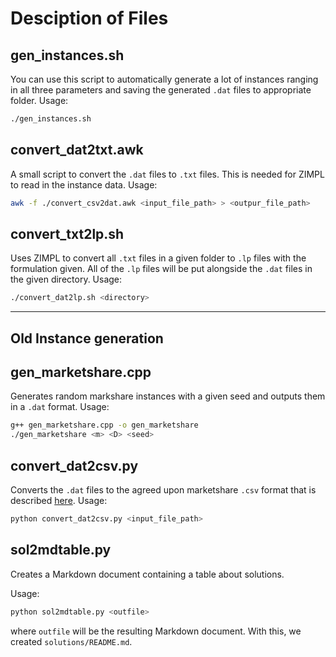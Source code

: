 # Desciption of Files

## gen_instances.sh

You can use this script to automatically generate a lot of instances ranging in all three parameters and saving the generated `.dat` files to appropriate folder.
Usage: 

```bash
./gen_instances.sh
```

## convert_dat2txt.awk

A small script to convert the `.dat` files to `.txt` files. 
This is needed for ZIMPL to read in the instance data.
Usage:

```bash
awk -f ./convert_csv2dat.awk <input_file_path> > <outpur_file_path>
```

## convert_txt2lp.sh

Uses ZIMPL to convert all `.txt` files in a given folder to `.lp` files with the formulation given. 
All of the `.lp` files will be put alongside the `.dat` files in the given directory. 
Usage: 

```bash
./convert_dat2lp.sh <directory>
```

___
## Old Instance generation


## gen_marketshare.cpp

Generates random markshare instances with a given seed and outputs them in a `.dat` format. 
Usage:

```bash
g++ gen_marketshare.cpp -o gen_marketshare
./gen_marketshare <m> <D> <seed>
```

## convert_dat2csv.py

Converts the `.dat` files to the agreed upon marketshare `.csv` format that is described [here](./../README.md).
Usage: 

```bash
python convert_dat2csv.py <input_file_path>
```

## sol2mdtable.py

Creates a Markdown document containing a table about solutions.

Usage: 
```bash
python sol2mdtable.py <outfile>
```
where `outfile` will be the resulting Markdown document.
With this, we created `solutions/README.md`.

